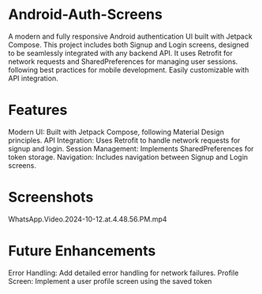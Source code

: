 # Android-Auth-Screens
A modern and fully responsive Android authentication UI built with Jetpack Compose. This project includes both Signup and Login screens, designed to be seamlessly integrated with any backend API. It uses Retrofit for network requests and SharedPreferences for managing user sessions. following best practices for mobile development. Easily customizable with API integration.

# Features
Modern UI: Built with Jetpack Compose, following Material Design principles. 
API Integration: Uses Retrofit to handle network requests for signup and login. 
Session Management: Implements SharedPreferences for token storage. Navigation: Includes navigation between Signup and Login screens.

# Screenshots
 WhatsApp.Video.2024-10-12.at.4.48.56.PM.mp4 
# Future Enhancements
Error Handling: Add detailed error handling for network failures. 
Profile Screen: Implement a user profile screen using the saved token
